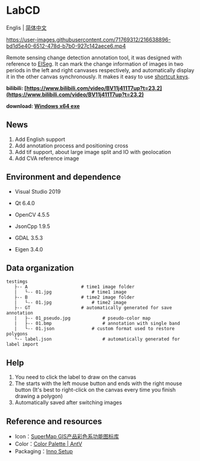 # LabCD

Englis | [简体中文](./README.md)

https://user-images.githubusercontent.com/71769312/216638896-bd1d5e40-6512-478d-b7b0-927c142aece6.mp4

Remote sensing change detection annotation tool, it was designed with reference to [EISeg](https://github.com/PaddlePaddle/PaddleSeg/tree/release/2.6/EISeg). It can mark the change information of images in two periods in the left and right canvases respectively, and automatically display it in the other canvas synchronously. It makes it easy to use [shortcut keys](https://github.com/geoyee/LabCD/wiki/%E5%BF%AB%E6%8D%B7%E9%94%AE%E5%88%97%E8%A1%A8).

**bilibili: [https://www.bilibili.com/video/BV11j411T7up?t=23.2](https://www.bilibili.com/video/BV11j411T7up?t=23.2)**

**download: [Windows x64 exe](https://github.com/geoyee/LabCD/releases/download/0.2/LabCD-0.2-x64-setup.exe)**

## News

1. Add English support 
2.  Add annotation process and positioning cross
4.  Add tif support, about large image split and IO with geolocation
6.  Add CVA reference image

## Environment and dependence

- Visual Studio 2019

- Qt 6.4.0

- OpenCV 4.5.5

- JsonCpp 1.9.5

- GDAL 3.5.3

- Eigen 3.4.0

## Data organization

```
testimgs
   ├-- A					# time1 image folder
   |   └-- 01.jpg				# time1 image
   ├-- B					# time2 image folder
   |   └-- 01.jpg				# time2 image
   ├-- GT					# automatically generated for save annotation
   |   ├-- 01_pseudo.jpg			# pseudo-color map
   |   ├-- 01.bmp			        # annotation with single band
   |   └-- 01.json				# custom format used to restore polygons
   └-- label.json	 		        # automatically generated for label import
```

## Help

1. You need to click the label to draw on the canvas
2. The starts with the left mouse button and ends with the right mouse button (It's best to right-click on the canvas every time you finish drawing a polygon)
3.  Automatically saved after switching images

## Reference and resources

- Icon：[SuperMap GIS产品彩色系功能图标库](https://www.iconfont.cn/collections/detail?spm=a313x.7781069.1998910419.d9df05512&cid=32519&lang=en-us)
- Color：[Color Palette | AntV](https://antv.vision/en/docs/specification/language/palette)
- Packaging：[Inno Setup](https://jrsoftware.org/)
